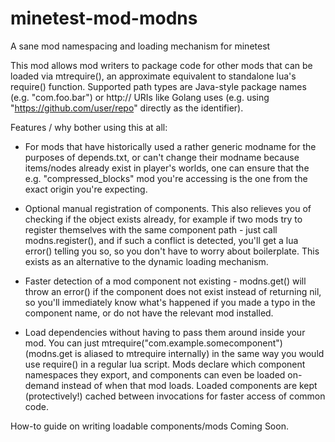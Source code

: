 # minetest-mod-modns
A sane mod namespacing and loading mechanism for minetest

This mod allows mod writers to package code for other mods that can be loaded via mtrequire(),
an approximate equivalent to standalone lua's require() function.
Supported path types are Java-style package names (e.g. "com.foo.bar")
or http:// URIs like Golang uses (e.g. using "https://github.com/user/repo" directly as the identifier).

Features / why bother using this at all:

* For mods that have historically used a rather generic modname for the purposes of depends.txt,
or can't change their modname because items/nodes already exist in player's worlds,
one can ensure that the e.g. "compressed_blocks" mod you're accessing is the one from the exact origin you're expecting.

* Optional manual registration of components.
This also relieves you of checking if the object exists already,
for example if two mods try to register themselves with the same component path -
just call modns.register(), and if such a conflict is detected,
you'll get a lua error() telling you so, so you don't have to worry about boilerplate.
This exists as an alternative to the dynamic loading mechanism.

* Faster detection of a mod component not existing -
modns.get() will throw an error() if the component does not exist instead of returning nil,
so you'll immediately know what's happened if you made a typo in the component name,
or do not have the relevant mod installed.

* Load dependencies without having to pass them around inside your mod.
You can just mtrequire("com.example.somecomponent")
(modns.get is aliased to mtrequire internally)
in the same way you would use require() in a regular lua script.
Mods declare which component namespaces they export,
and components can even be loaded on-demand instead of when that mod loads.
Loaded components are kept (protectively!) cached between invocations for faster access of common code.

How-to guide on writing loadable components/mods Coming Soon.
